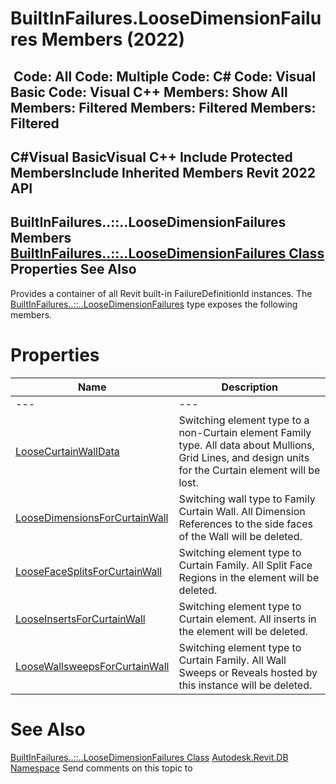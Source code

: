 # BuiltInFailures.LooseDimensionFailures Members (2022)

﻿
 Code: All Code: Multiple Code: C# Code: Visual Basic Code: Visual C++  Members: Show All Members: Filtered Members: Filtered Members: Filtered   
---  
C#Visual BasicVisual C++
Include Protected MembersInclude Inherited Members
Revit 2022 API  
---  
BuiltInFailures..::..LooseDimensionFailures Members  
[BuiltInFailures..::..LooseDimensionFailures Class](6e39a26c-cf18-4aa3-9974-e173df435407.md "BuiltInFailures.LooseDimensionFailures Class") Properties See Also  
---  
Provides a container of all Revit built-in FailureDefinitionId instances.
The [BuiltInFailures..::..LooseDimensionFailures](6e39a26c-cf18-4aa3-9974-e173df435407.md "BuiltInFailures.LooseDimensionFailures Class") type exposes the following members.
# Properties
| Name | Description |
| --- | --- |
| --- | --- | --- |
| [LooseCurtainWallData](85c395b2-49bd-573d-8a39-8b5414f8148d.md "LooseCurtainWallData Property") | Switching element type to a non-Curtain element Family type. All data about Mullions, Grid Lines, and design units for the Curtain element will be lost. |
| [LooseDimensionsForCurtainWall](1bd91338-fd0c-c764-e815-12edb180e1d5.md "LooseDimensionsForCurtainWall Property") | Switching wall type to Family Curtain Wall. All Dimension References to the side faces of the Wall will be deleted. |
| [LooseFaceSplitsForCurtainWall](cb38de9a-514d-efa4-fedf-9bcd93234cb6.md "LooseFaceSplitsForCurtainWall Property") | Switching element type to Curtain Family. All Split Face Regions in the element will be deleted. |
| [LooseInsertsForCurtainWall](5f269130-1201-c670-5762-452762dbaf85.md "LooseInsertsForCurtainWall Property") | Switching element type to Curtain element. All inserts in the element will be deleted. |
| [LooseWallsweepsForCurtainWall](1def7289-7eec-6a3b-d569-3553e2340a71.md "LooseWallsweepsForCurtainWall Property") | Switching element type to Curtain Family. All Wall Sweeps or Reveals hosted by this instance will be deleted. |

# See Also
[BuiltInFailures..::..LooseDimensionFailures Class](6e39a26c-cf18-4aa3-9974-e173df435407.md "BuiltInFailures.LooseDimensionFailures Class")
[Autodesk.Revit.DB Namespace](87546ba7-461b-c646-cbb1-2cb8f5bff8b2.md "Autodesk.Revit.DB Namespace")
Send comments on this topic to 